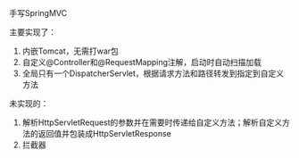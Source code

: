 手写SpringMVC

主要实现了：
1. 内嵌Tomcat，无需打war包
2. 自定义@Controller和@RequestMapping注解，启动时自动扫描加载
3. 全局只有一个DispatcherServlet，根据请求方法和路径转发到指定到自定义方法

未实现的：
1. 解析HttpServletRequest的参数并在需要时传递给自定义方法；解析自定义方法的返回值并包装成HttpServletResponse
2. 拦截器